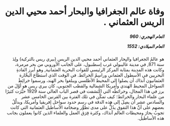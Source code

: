 <h1 dir="rtl">وفاة عالم الجغرافيا والبحار أحمد محيي الدين الريس العثماني .</h1>

<h5 dir="rtl">العام الهجري:  960

العام الميلادي: 1552

</h5>

<p dir="rtl">هو عالمُ الجغرافيا والبِحار العثماني أحمد محيي الدين الريس (بيري ريس بالتركية) ولِدَ سنة 871, في مدينة غاليبولي غرب إسطنبول، على الجانب الأوروبي من بحر مرمرة، وكانت هذه المدينة بمثابة المركز الرئيسي للقوات البحرية العثمانية, وهو أبرز القادةِ البحريين في الأسطول العثماني وراسِمُ الخرائط. في الوقت الذي استطاع البحَّارة العثمانيون آنذاك أن يصلوا إلى المحيط الأطلسي ويبلغوا بحر الهند، ورسموا خرائِطَ السواحل المحيط الهندي وأمريكا الشمالية والقطب الجنوبي، كان بيري ريس هو أوَّلَ من برز في هذا المجال، وخرائطُه التي اكُتشفت في قصر الباب العالي سنة 1929 حيَّرَت كثيرًا من علماء البحار والخرائط؛ كيف تمكَّن في تلك الفترة بين القرنين الخامس عشر والسادس عشر أن يصِلَ إلى هذه الدقة في رسم حدود سواحل إفريقيا وأمريكا، ويدلِّلُ بعضهم على أنَّ هذا التفوق يدُلُّ على مدى تطوُّر وضخامة الأساطيل العثمانية التي كانت تجوبُ بحارَ ومحيطات العالم آنذاك، وكثرة فِرَق العمل والعلماء الذين كانوا يعملون بجانب هذه الأساطيل.</p></br>
